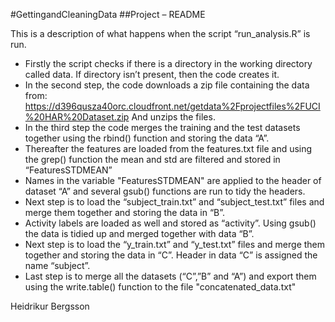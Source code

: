 #GettingandCleaningData
##Project – README

This is a description of what happens when the script “run_analysis.R” is run.

*	Firstly the script checks if there is a directory in the working directory called data. If directory isn’t present, 	then the code creates it.
*	In the second step, the code downloads a zip file containing the data from:     		 				https://d396qusza40orc.cloudfront.net/getdata%2Fprojectfiles%2FUCI%20HAR%20Dataset.zip
	And unzips the files.
*	In the third step the code merges the training and the test datasets together using the rbind() function and storing 	the data “A”.
*	Thereafter the features are loaded from the features.txt file and using the grep() function the mean and std are 		filtered and stored in “FeaturesSTDMEAN”
*	Names in the variable "FeaturesSTDMEAN" are applied to the header of dataset “A” and several gsub() functions are 		run to tidy the headers.
*	Next step is to load the “subject_train.txt” and “subject_test.txt” files and merge them together and storing the 		data in “B”.
*	Activity labels are loaded as well and stored as “activity”. Using gsub() the data is tidied up and merged together 	with data “B”.
*	Next step is to load the “y_train.txt” and “y_test.txt” files and merge them together and storing the data in “C”. 		Header in data “C” is assigned the name “subject”.
*	Last step is to merge all the datasets (“C”,”B” and “A”) and export them using the write.table() function to the 		file "concatenated_data.txt"

 Heidrikur Bergsson

